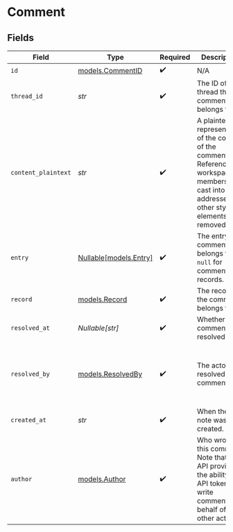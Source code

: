 # Comment


## Fields

| Field                                                                                                                                                              | Type                                                                                                                                                               | Required                                                                                                                                                           | Description                                                                                                                                                        | Example                                                                                                                                                            |
| ------------------------------------------------------------------------------------------------------------------------------------------------------------------ | ------------------------------------------------------------------------------------------------------------------------------------------------------------------ | ------------------------------------------------------------------------------------------------------------------------------------------------------------------ | ------------------------------------------------------------------------------------------------------------------------------------------------------------------ | ------------------------------------------------------------------------------------------------------------------------------------------------------------------ |
| `id`                                                                                                                                                               | [models.CommentID](../models/commentid.md)                                                                                                                         | :heavy_check_mark:                                                                                                                                                 | N/A                                                                                                                                                                |                                                                                                                                                                    |
| `thread_id`                                                                                                                                                        | *str*                                                                                                                                                              | :heavy_check_mark:                                                                                                                                                 | The ID of the thread the comment belongs to.                                                                                                                       | aa1dc1d9-93ac-4c6c-987e-16b6eea9aab2                                                                                                                               |
| `content_plaintext`                                                                                                                                                | *str*                                                                                                                                                              | :heavy_check_mark:                                                                                                                                                 | A plaintext representation of the content of the comment. References to workspace members are cast into email addresses, all other stylistic elements are removed. | Let's go ahead and close this deal, alice@attio.com.                                                                                                               |
| `entry`                                                                                                                                                            | [Nullable[models.Entry]](../models/entry.md)                                                                                                                       | :heavy_check_mark:                                                                                                                                                 | The entry the comment belongs to, `null` for comments on records.                                                                                                  |                                                                                                                                                                    |
| `record`                                                                                                                                                           | [models.Record](../models/record.md)                                                                                                                               | :heavy_check_mark:                                                                                                                                                 | The record the comment belongs to.                                                                                                                                 |                                                                                                                                                                    |
| `resolved_at`                                                                                                                                                      | *Nullable[str]*                                                                                                                                                    | :heavy_check_mark:                                                                                                                                                 | Whether the comment is resolved.                                                                                                                                   | 2023-01-01T15:00:00.000000000Z                                                                                                                                     |
| `resolved_by`                                                                                                                                                      | [models.ResolvedBy](../models/resolvedby.md)                                                                                                                       | :heavy_check_mark:                                                                                                                                                 | The actor that resolved this comment.                                                                                                                              | {<br/>"type": "workspace-member",<br/>"id": "50cf242c-7fa3-4cad-87d0-75b1af71c57b"<br/>}                                                                           |
| `created_at`                                                                                                                                                       | *str*                                                                                                                                                              | :heavy_check_mark:                                                                                                                                                 | When the note was created.                                                                                                                                         | 2023-01-01T15:00:00.000000000Z                                                                                                                                     |
| `author`                                                                                                                                                           | [models.Author](../models/author.md)                                                                                                                               | :heavy_check_mark:                                                                                                                                                 | Who wrote this comment. Note that the API provides the ability for API tokens to write comments on behalf of other actors.                                         | {<br/>"type": "workspace-member",<br/>"id": "50cf242c-7fa3-4cad-87d0-75b1af71c57b"<br/>}                                                                           |